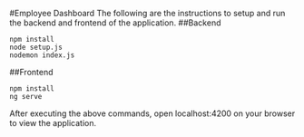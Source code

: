 #Employee Dashboard
The following are the instructions to setup and run the backend and frontend of the application.
##Backend
```
npm install
node setup.js
nodemon index.js
```
##Frontend
```
npm install
ng serve
```
After executing the above commands, open localhost:4200 on your browser to view the application.